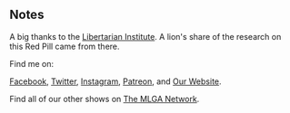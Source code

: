 ## Notes

A big thanks to the [Libertarian Institute](https://libertarianinstitute.org/). A lion's share of the research on this Red Pill came from there.

Find me on:

[Facebook](https://facebook.com/thisismlga), [Twitter](https://twitter.com/thisismlga), [Instagram](https://instagram.com/thisismlga), [Patreon](https://www.patreon.com/ThisIsMLGA), and [Our Website](https://thisismlga.com).

Find all of our other shows on [The MLGA Network](https://mlganetwork.com).
